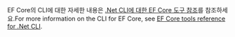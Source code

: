 <span data-ttu-id="a1e3f-101">EF Core의 CLI에 대한 자세한 내용은 [.Net CLI에 대한 EF Core 도구 참조](/ef/core/miscellaneous/cli/dotnet)를 참조하세요.</span><span class="sxs-lookup"><span data-stu-id="a1e3f-101">For more information on the CLI for EF Core, see [EF Core tools reference for .Net CLI](/ef/core/miscellaneous/cli/dotnet).</span></span>